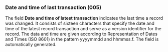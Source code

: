 ### Date and time of last transaction (005)

The field **Date and time of latest transaction** indicates the last time a record was changed. It consists of sixteen characters that specify the date and time of the latest record transaction and serve as a
version identifier for the record. The data and time are given according to Representation of Dates and Times (ISO 8601)
in the pattern yyyymmdd and hhmmss.f. The field is automatically generated.  
